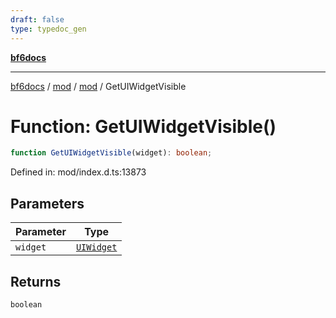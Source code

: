```yaml
---
draft: false
type: typedoc_gen
---
```


[**bf6docs**](../../../_index.md)

***

[bf6docs](../../../_index.md) / [mod](../../_index.md) / [mod](../_index.md) / GetUIWidgetVisible

# Function: GetUIWidgetVisible()

```ts
function GetUIWidgetVisible(widget): boolean;
```

Defined in: mod/index.d.ts:13873

## Parameters

| Parameter | Type |
| ------ | ------ |
| `widget` | [`UIWidget`](../UIWidget/_index.md) |

## Returns

`boolean`
